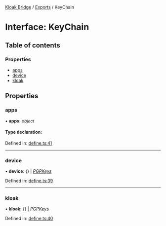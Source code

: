 [Kloak Bridge](../README.md) / [Exports](../modules.md) / KeyChain

# Interface: KeyChain

## Table of contents

### Properties

- [apps](keychain.md#apps)
- [device](keychain.md#device)
- [kloak](keychain.md#kloak)

## Properties

### apps

• **apps**: *object*

#### Type declaration:

Defined in: [define.ts:41](https://github.com/CoNET-project/kloak-bridge/blob/dd2c22c/src/define.ts#L41)

___

### device

• **device**: {} \| [*PGPKeys*](pgpkeys.md)

Defined in: [define.ts:39](https://github.com/CoNET-project/kloak-bridge/blob/dd2c22c/src/define.ts#L39)

___

### kloak

• **kloak**: {} \| [*PGPKeys*](pgpkeys.md)

Defined in: [define.ts:40](https://github.com/CoNET-project/kloak-bridge/blob/dd2c22c/src/define.ts#L40)
